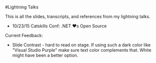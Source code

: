 #Lightning Talks

This is all the slides, transcripts, and references from my lightning talks.

* 10/23/15 Catskills Conf: .NET ❤️s Open Source

Current Feedback:
* Slide Contrast - hard to read on stage. If using such a dark color like "Visual Studio Purple" make sure text color complements that. White might have been a better option.

